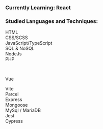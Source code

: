 ### Currently Learning: React

### Studied Languages and Techniques:
HTML <br>
CSS/SCSS <br>
JavaScript/TypeScript <br>
SQL & NoSQL <br>
NodeJs <br>
PHP <br>

<br>

Vue<br>

Vite <br>
Parcel <br>
Express <br>
Mongoose <br>
MySql / MariaDB <br>
Jest <br>
Cypress <br>

<!--
**emiliamassing/emiliamassing** is a ✨ _special_ ✨ repository because its `README.md` (this file) appears on your GitHub profile.

Here are some ideas to get you started:

- 🔭 I’m currently working on ...
- 🌱 I’m currently learning ...
- 👯 I’m looking to collaborate on ...
- 🤔 I’m looking for help with ...
- 💬 Ask me about ...
- 📫 How to reach me: ...
- 😄 Pronouns: ...
- ⚡ Fun fact: ...
-->
